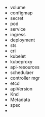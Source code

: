 - volume
- configmap
- secret
- pod
- service
- ingress
- deployment
- sts
- cri
- kubelet
- kubeproxy
- api-resources
- schedulaer
- controller mgr
- etcd
- apiVersion
- Knd
- Metadata
- spec
-